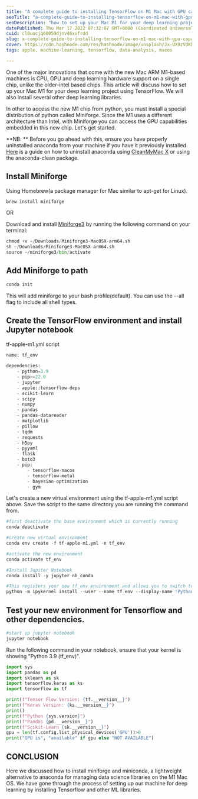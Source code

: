 ```yaml
---
title: "A complete guide to installing TensorFlow on M1 Mac with GPU capability"
seoTitle: "a-complete-guide-to-installing-tensorflow-on-m1-mac-with-gpu"
seoDescription: "how to set up your Mac M1 for your deep learning project using TensorFlow"
datePublished: Thu Mar 17 2022 07:32:07 GMT+0000 (Coordinated Universal Time)
cuid: cl0uocjq60059djnv46xvfrdd
slug: a-complete-guide-to-installing-tensorflow-on-m1-mac-with-gpu-capability
cover: https://cdn.hashnode.com/res/hashnode/image/unsplash/Jx-UX9zVdKk/upload/v1647501509921/2AlqK2fT_.jpeg
tags: apple, machine-learning, tensorflow, data-analysis, macos

---
```


One of the major innovations that come with the new Mac ARM M1-based machines is CPU, GPU and deep learning hardware support on a single chip, unlike the older-intel based chips. This article will discuss how to set up your Mac M1 for your deep learning project using TensorFlow. We will also install several other deep learning libraries.

In other to access the new M1 chip from python, you must install a special distribution of python called Miniforge. Since the M1 uses a different architecture than Intel, with Miniforge you can access the GPU capabilities embedded in this new chip. Let's get started.

\*\*NB: \*\* Before you go ahead with this, ensure you have properly uninstalled anaconda from your machine if you have it previously installed. [Here](https://setapp.com/how-to/uninstall-anaconda-on-mac) is a guide on how to uninstall anaconda using [CleanMyMac X](https://setapp.com/how-to/uninstall-anaconda-on-mac) or using the anaconda-clean package.

## Install Miniforge

Using Homebrew(a package manager for Mac similar to apt-get for Linux).

```python
brew install miniforge
```

OR

Download and install [Miniforge3](https://github.com/conda-forge/miniforge/releases/latest/download/Miniforge3-MacOSX-arm64.sh) by running the following command on your terminal:

```python
chmod +x ~/Downloads/Miniforge3-MacOSX-arm64.sh
sh ~/Downloads/Miniforge3-MacOSX-arm64.sh
source ~/miniforge3/bin/activate
```

## Add Miniforge to path

```python
conda init
```

This will add miniforge to your bash profile(default). You can use the --all flag to include all shell types.

## Create the TensorFlow environment and install Jupyter notebook

tf-apple-m1.yml script

```python
name: tf_env
 
dependencies:
    - python=3.9
    - pip>=22.0
    - jupyter
    - apple::tensorflow-deps
    - scikit-learn
    - scipy
    - numpy
    - pandas
    - pandas-datareader
    - matplotlib
    - pillow
    - tqdm
    - requests
    - h5py
    - pyyaml
    - flask
    - boto3
    - pip:
        - tensorflow-macos
        - tensorflow-metal
        - bayesian-optimization
        - gym
```

Let's create a new virtual environment using the tf-apple-m1.yml script above. Save the script to the same directory you are running the command from.

```python
#first deactivate the base environment which is currently running
conda deactivate 

#create new virtual environment
conda env create -f tf-apple-m1.yml -n tf_env

#activate the new environment
conda activate tf_env

#Install Jupiter Notebook
conda install -y jupyter nb_conda

#This registers your new tf_env environment and allows you to switch to it from Jupiter Notebook
python -m ipykernel install --user --name tf_env --display-name "Python 3.9 (tf_env)"
```

## Test your new environment for Tensorflow and other dependencies.

```python
#start up jupyter notebook
jupyter notebook
```

Run the following command in your notebook, ensure that your kernel is showing "Python 3.9 (tf\_env)".

```python
import sys
import pandas as pd
import sklearn as sk
import tensorflow.keras as ks
import tensorflow as tf

print(f"Tensor Flow Version: {tf.__version__}")
print(f"Keras Version: {ks.__version__}")
print()
print(f"Python {sys.version}")
print(f"Pandas {pd.__version__}")
print(f"Scikit-Learn {sk.__version__}")
gpu = len(tf.config.list_physical_devices('GPU'))>0
print("GPU is", "available" if gpu else "NOT AVAILABLE")
```

## CONCLUSION

Here we discussed how to install miniforge and miniconda, a lightweight alternative to anaconda for managing data science libraries on the M1 Mac OS. We have gone through the process of setting up our machine for deep learning by installing Tensorflow and other ML libraries.